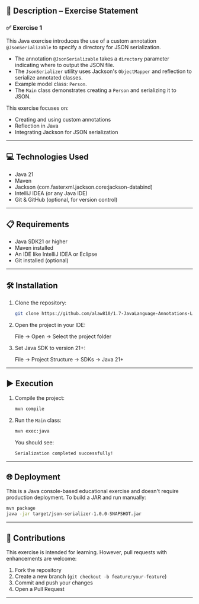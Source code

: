 ## 📄 Description – Exercise Statement

### ✅ Exercise 1
This Java exercise introduces the use of a custom annotation `@JsonSerializable` to specify a directory for JSON serialization.

- The annotation `@JsonSerializable` takes a `directory` parameter indicating where to output the JSON file.
- The `JsonSerializer` utility uses Jackson's `ObjectMapper` and reflection to serialize annotated classes.
- Example model class: `Person`.
- The `Main` class demonstrates creating a `Person` and serializing it to JSON.

This exercise focuses on:
- Creating and using custom annotations
- Reflection in Java
- Integrating Jackson for JSON serialization

---

## 💻 Technologies Used

- Java 21
- Maven
- Jackson (com.fasterxml.jackson.core:jackson-databind)
- IntelliJ IDEA (or any Java IDE)
- Git & GitHub (optional, for version control)

---

## 📋 Requirements

- Java SDK21 or higher
- Maven installed
- An IDE like IntelliJ IDEA or Eclipse
- Git installed (optional)

---

## 🛠️ Installation

1. Clone the repository:

   ```bash
   git clone https://github.com/alaw810/1.7-JavaLanguage-Annotations-Level2.git
   ```

2. Open the project in your IDE:

   File → Open → Select the project folder

3. Set Java SDK to version 21+:

   File → Project Structure → SDKs → Java 21+

---

## ▶️ Execution

1. Compile the project:

   ```bash
   mvn compile
   ```

2. Run the `Main` class:

   ```bash
   mvn exec:java
   ```

   You should see:

   ```
   Serialization completed successfully!
   ```

---

## 🌐 Deployment

This is a Java console-based educational exercise and doesn't require production deployment.
To build a JAR and run manually:

```bash
mvn package
java -jar target/json-serializer-1.0.0-SNAPSHOT.jar
```

---

## 🤝 Contributions

This exercise is intended for learning. However, pull requests with enhancements are welcome:

1. Fork the repository
2. Create a new branch (`git checkout -b feature/your-feature`)
3. Commit and push your changes
4. Open a Pull Request

---

